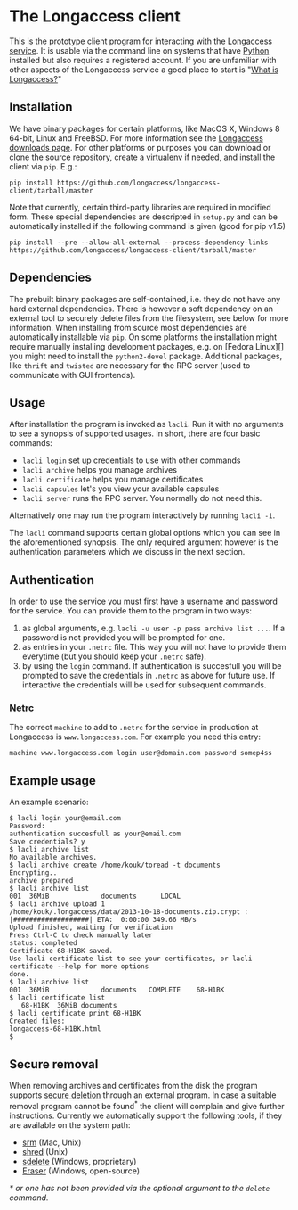 The Longaccess client
======================

This is the prototype client program for interacting with the [Longaccess service][la]. It is usable via the command line on systems that have [Python][py] installed but also requires a registered account. If you are unfamiliar with other aspects of the Longaccess service a good place to start is "[What is Longaccess?][]"

Installation
------------

We have binary packages for certain platforms, like MacOS X, Windows 8 64-bit, Linux and FreeBSD. For more information see the [Longaccess downloads page][lad]. For other platforms or purposes you can download or clone the source repository, create a [virtualenv][ve] if needed, and install the client via `pip`. E.g.:

    pip install https://github.com/longaccess/longaccess-client/tarball/master
    
Note that currently, certain third-party libraries are required in modified form. These special dependencies are descripted in `setup.py` and can be automatically installed if the following command is given (good for pip v1.5)

    pip install --pre --allow-all-external --process-dependency-links https://github.com/longaccess/longaccess-client/tarball/master

Dependencies
------------

The prebuilt binary packages are self-contained, i.e. they do not have any hard external dependencies. There is however a soft dependency on an external tool to securely delete files from the filesystem, see below for more information. When installing from source most dependencies are automatically installable via `pip`. On some platforms the installation might require manually installing development packages, e.g. on [Fedora Linux][] you might need to install the `python2-devel` package. Additional packages, like `thrift` and `twisted` are necessary for the RPC server (used to communicate with GUI frontends).

Usage
-----

After installation the program is invoked as `lacli`. Run it with no arguments to see a synopsis of supported usages. In short, there are four basic commands:

* `lacli login` set up credentials to use with other commands
* `lacli archive` helps you manage archives
* `lacli certificate` helps you manage certificates
* `lacli capsules` let's you view your available capsules 
* `lacli server` runs the RPC server. You normally do not need this.

Alternatively one may run the program interactively by running `lacli -i`.

The `lacli` command supports certain global options which you can see in the aforementioned synopsis. The only required argument however is the authentication parameters which we discuss in the next section.

Authentication
--------------

In order to use the service you must first have a username and password for the service. You can provide them to the program in two ways:

1. as global arguments, e.g. `lacli -u user -p pass archive list ...`. If a password is not provided you will be prompted for one.
2. as entries in your `.netrc` file. This way you will not have to provide them everytime (but you should keep your `.netrc` safe).
3. by using the `login` command. If authentication is succesfull you will be prompted to save the credentials in `.netrc` as above for future use. If interactive the credentials will be used for subsequent commands.

### Netrc

The correct `machine` to add to `.netrc` for the service in production at Longaccess is `www.longaccess.com`. For example you need this entry:

```
machine www.longaccess.com login user@domain.com password somep4ss
```

Example usage
-------------

An example scenario:


    $ lacli login your@email.com
    Password:
    authentication succesfull as your@email.com
    Save credentials? y
    $ lacli archive list
    No available archives.
    $ lacli archive create /home/kouk/toread -t documents
    Encrypting..
    archive prepared
    $ lacli archive list
    001  36MiB             documents      LOCAL           
    $ lacli archive upload 1
    /home/kouk/.longaccess/data/2013-10-18-documents.zip.crypt : |###################| ETA:  0:00:00 349.66 MB/s
    Upload finished, waiting for verification
    Press Ctrl-C to check manually later
    status: completed
    Certificate 68-H1BK saved.
    Use lacli certificate list to see your certificates, or lacli certificate --help for more options
    done.
    $ lacli archive list
    001  36MiB             documents   COMPLETE    68-H1BK
    $ lacli certificate list
       68-H1BK  36MiB documents
    $ lacli certificate print 68-H1BK
    Created files:
    longaccess-68-H1BK.html
    $


Secure removal
--------------

When removing archives and certificates from the disk the program supports [secure deletion][sd] through an external program. In case a suitable removal program cannot be found<sup>*</sup> the client will complain and give further instructions. Currently we automatically support the following tools, if they are available on the system path:

* [srm][] (Mac, Unix)
* [shred][] (Unix)
* [sdelete][] (Windows, proprietary)
* [Eraser][] (Windows, open-source)

_* or one has not been provided via the optional argument to the `delete` command._

[la]: https://www.longaccess.com "the Longaccess website"
[lad]: https://downloads.longaccess.com "the Longaccess downloads page"
[py]: http://www.python.org "the python website"
[ve]: http://www.virtualenv.org "virtualenv"
[What is Longaccess?]: https://github.com/longaccess/longaccess-docs/blob/master/what_is_longaccess.md "what is Longaccess?"
[sd]: https://ssd.eff.org/tech/deletion "Secure deletion - EFF"
[srm]: http://en.wikipedia.org/wiki/Srm_(Unix) "SRM (Unix) - Wikipedia"
[shred]: http://en.wikipedia.org/wiki/Shred_(Unix) "Shred (Unix) - Wikipedia"
[sdelete]: http://technet.microsoft.com/en-us/sysinternals/bb897443.aspx "SDelete - Windows sysinternals"
[Eraser]: http://eraser.heidi.ie/ "Eraser"
[Fedora]: http://fedoraproject.org "Fedora"
[PySide]: http://pyside.org "PySide is a Python binding of the cross-platform GUI toolkit Qt." 
